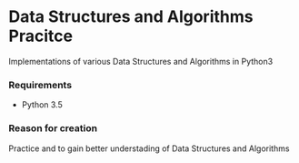 # Data Structures and Algorithms Pracitce

Implementations of various Data Structures and Algorithms in Python3

### Requirements
* Python 3.5

### Reason for creation

Practice and to gain better understading of Data Structures and Algorithms
